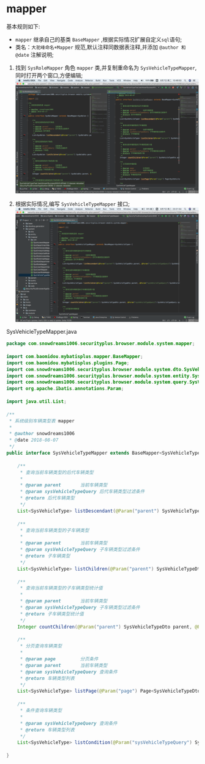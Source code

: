 # mapper

基本规则如下:

- `mapper` 继承自己的基类 `BaseMapper` ,根据实际情况扩展自定义`sql`语句;
- 类名：`大驼峰命名+Mapper` 规范,默认注释同数据表注释,并添加 `@author 和 @date` 注解说明;


1. 找到 `SysRoleMapper` 角色 `mapper` 类,并复制重命名为 `SysVehicleTypeMapper`,同时打开两个窗口,方便编辑;
![sysVehicleTypeMapper-split-java][sysVehicleTypeMapper-split-java]

2. 根据实际情况,编写 `SysVehicleTypeMapper` 接口;
![sysVehicleTypeMapper-java][sysVehicleTypeMapper-java]

SysVehicleTypeMapper.java

```java
package com.snowdreams1006.securityplus.browser.module.system.mapper;

import com.baomidou.mybatisplus.mapper.BaseMapper;
import com.baomidou.mybatisplus.plugins.Page;
import com.snowdreams1006.securityplus.browser.module.system.dto.SysVehicleTypeDto;
import com.snowdreams1006.securityplus.browser.module.system.entity.SysVehicleType;
import com.snowdreams1006.securityplus.browser.module.system.query.SysVehicleTypeQuery;
import org.apache.ibatis.annotations.Param;

import java.util.List;

/**
 * 系统级别车辆类型表 mapper
 *
 * @author snowdreams1006
 * @date 2018-08-07
 */
public interface SysVehicleTypeMapper extends BaseMapper<SysVehicleType> {

    /**
     * 查询当前车辆类型的后代车辆类型
     *
     * @param parent       当前车辆类型
     * @param sysVehicleTypeQuery 后代车辆类型过滤条件
     * @return 后代车辆类型
     */
    List<SysVehicleType> listDescendant(@Param("parent") SysVehicleTypeDto parent, @Param("sysVehicleTypeQuery") SysVehicleTypeQuery sysVehicleTypeQuery);

    /**
     * 查询当前车辆类型的子车辆类型
     *
     * @param parent       当前车辆类型
     * @param sysVehicleTypeQuery 子车辆类型过滤条件
     * @return 子车辆类型
     */
    List<SysVehicleType> listChildren(@Param("parent") SysVehicleTypeDto parent, @Param("sysVehicleTypeQuery") SysVehicleTypeQuery sysVehicleTypeQuery);

    /**
     * 查询当前车辆类型的子车辆类型统计值
     *
     * @param parent       当前车辆类型
     * @param sysVehicleTypeQuery 子车辆类型过滤条件
     * @return 子车辆类型统计值
     */
    Integer countChildren(@Param("parent") SysVehicleTypeDto parent, @Param("sysVehicleTypeQuery") SysVehicleTypeQuery sysVehicleTypeQuery);

    /**
     * 分页查询车辆类型
     *
     * @param page         分页条件
     * @param parent       当前车辆类型
     * @param sysVehicleTypeQuery 查询条件
     * @return 车辆类型列表
     */
    List<SysVehicleType> listPage(@Param("page") Page<SysVehicleTypeDto> page, @Param("parent") SysVehicleTypeDto parent, @Param("sysVehicleTypeQuery") SysVehicleTypeQuery sysVehicleTypeQuery);

    /**
     * 条件查询车辆类型
     *
     * @param sysVehicleTypeQuery 查询条件
     * @return 车辆类型列表
     */
    List<SysVehicleType> listCondition(@Param("sysVehicleTypeQuery") SysVehicleTypeQuery sysVehicleTypeQuery);

}
```

[sysVehicleTypeMapper-split-java]: ../../../static/image/sysVehicleTypeMapper-split-java.png "sysVehicleTypeMapper-split-java"
[sysVehicleTypeMapper-java]: ../../../static/image/sysVehicleTypeMapper-java.png "sysVehicleTypeMapper-java"